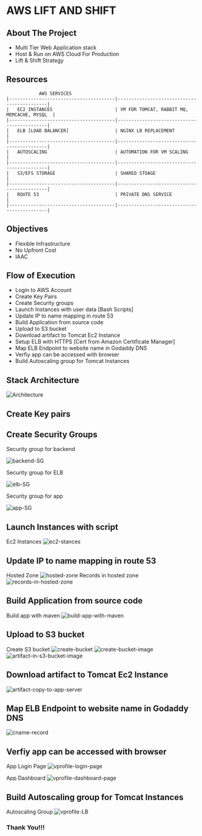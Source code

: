 # AWS LIFT AND SHIFT

## About The Project

- Multi Tier Web Application stack
- Host & Run on AWS Cloud For Production
- Lift & Shift Strategy

## Resources

                AWS SERVICES
    |---------------------------------------|--------------------------------------------|
    |   EC2 INSTANCES                       | VM FOR TOMCAT, RABBIT MQ, MEMCACHE, MYSQL  |
    |---------------------------------------|--------------------------------------------|
    |   ELB [LOAD BALANCER]                 | NGINX LB REPLACEMENT                       |
    |---------------------------------------|--------------------------------------------|
    |   AUTOSCALING                         | AUTOMATION FOR VM SCALING                  |
    |---------------------------------------|--------------------------------------------|
    |   S3/EFS STORAGE                      | SHARED STOAGE                              |
    |---------------------------------------|--------------------------------------------|
    |   ROUTE 53                            | PRIVATE DNS SERVICE                        |
    |---------------------------------------|--------------------------------------------|

## Objectives

- Flexible Infrastructure
- No Upfront Cost
- IAAC

## Flow of Execution

- Login to AWS Account
- Create Key Pairs
- Create Security groups
- Launch Instances with user data [Bash Scripts]
- Update IP to name mapping in route 53
- Build Application from source code
- Upload to S3 bucket
- Download artifact to Tomcat Ec2 Instance
- Setup ELB with HTTPS [Cert from Amazon Certificate Manager]
- Map ELB Endpoint to website name in Godaddy DNS
- Verfiy app can be accessed with browser
- Build Autoscaling group for Tomcat Instances

## Stack Architecture

![Architecture](./images/architecture.png)

## Create Key pairs

## Create Security Groups

Security group for backend

![backend-SG](./images/vprofile-backend-SG.png)

Security group for ELB

![elb-SG](./images/vprofile-elb-SG.png)

Security group for app

![app-SG](./images/vprofile-app-SG.png)

## Launch Instances with script

Ec2 Instances
![ec2-stances](./images/ec2-instances.png)

## Update IP to name mapping in route 53

Hosted Zone
![hosted-zone](images/hosted-zone.png)
Records in hosted zone
![records-in-hosted-zone](images/records-in-hosted-zone.png)

## Build Application from source code

Build app with maven
![build-app-with-maven](./images/build-app-with-mvn.png)

## Upload to S3 bucket

Create S3 bucket
![create-bucket](images/create-s3-bucket.png)
![create-bucket-image](images/s3-bucket-for-artifact.png)
![artifact-in-s3-bucket-image](images/artifact-in-s3-bucket.png)

## Download artifact to Tomcat Ec2 Instance

![artifact-copy-to-app-server](images/artifact-copy-to-app-server.png)

## Map ELB Endpoint to website name in Godaddy DNS

![cname-record](images/cname-record.png)

## Verfiy app can be accessed with browser

App Login Page
![vprofile-login-page](images/vprofile-login-page.png)

App Dashboard
![vprofile-dashboard-page](images/vprofile-dashboard.png)

## Build Autoscaling group for Tomcat Instances

Autoscaling Group
![vprofile-LB](images/vprofile-load-balancer.png)

### Thank You!!!

